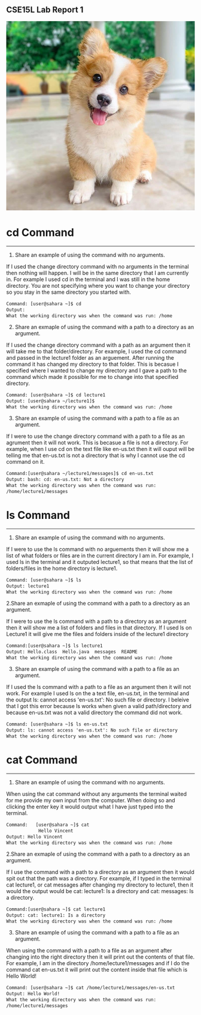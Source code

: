 ## CSE15L Lab Report 1

![Image](corgi.jpg)

# **cd Command**
---

1. Share an example of using the command with no arguments.
   
If I used the change directory command with no arguments in the terminal then nothing will happen. I will be in the same directory that I am currently in. For example I used cd in the terminal and I was still in the home directory. You are not specifying where you want to change your directory so you stay in the same directory you started with.

```
Command: [user@sahara ~]$ cd
Output:
What the working directory was when the command was run: /home
```

2. Share an exmaple of using the command with a path to a directory as an argument.

If I used the change directory command with a path as an argument then it will take me to that folder/directory. For example, I used the cd command and passed in the lecture1 folder as an arguement. After running the command it has changed my directory to that folder. This is becasue I specified where I wanted to change my directory and I gave a path to the command which made it possible for me to change into that specified directory.

```
Command: [user@sahara ~]$ cd lecture1
Output: [user@sahara ~/lecture1]$
What the working directory was when the command was run: /home
```

3. Share an example of using the command with a path to a file as an argument.

If I were to use the change directory command with a path to a file as an agrument then it will not work. This is becasue a file is not a directory. For example, when I use cd on the text file like en-us.txt then it will ouput will be telling me that en-us.txt is not a directory that is why I cannot use the cd command on it.

```
Command:[user@sahara ~/lecture1/messages]$ cd en-us.txt
Output: bash: cd: en-us.txt: Not a directory
What the working directory was when the command was run: /home/lecture1/messages
```


# **ls Command**
---
1. Share an example of using the command with no arguments.

If I were to use the ls command with no arguements then it will show me a list of what folders or files are in the current directory I am in. For example, I used ls in the terminal and it outputed lecture1, so that means that the list of folders/files in the home directory is lecture1.

```
Command: [user@sahara ~]$ ls
Output: lecture1
What the working directory was when the command was run: /home
```

2.Share an exmaple of using the command with a path to a directory as an argument.

If I were to use the ls command with a path to a directory as an argument then it will show me a list of folders and files in that directory. If I used ls on Lecture1 it will give me the files and folders inside of the lecture1 directory

```
Command:[user@sahara ~]$ ls lecture1
Output: Hello.class  Hello.java  messages  README
What the working directory was when the command was run: /home
```

3. Share an example of using the command with a path to a file as an argument.

If I used the ls command with a path to a file as an argument then it will not work. For example I used ls on the a text file, en-us.txt, in the terminal and the output ls: cannot access 'en-us.txt': No such file or directory. I beleive that I got this error because ls works when given a valid path/directory and because en-us.txt was not a valid directory the command did not work.

```
Command: [user@sahara ~]$ ls en-us.txt
Output: ls: cannot access 'en-us.txt': No such file or directory
What the working directory was when the command was run: /home
```

# **cat Command**
---
1. Share an example of using the command with no arguments.

When using the cat command without any arguments the terminal waited for me provide my own input from the computer. When doing so and clicking the enter key it would output what I have just typed into the terminal.

```
Command:   [user@sahara ~]$ cat
            Hello Vincent
Output: Hello Vincent
What the working directory was when the command was run: /home
```

2.Share an exmaple of using the command with a path to a directory as an argument.

If I use the command with a path to a directory as an argument then it would spit out that the path was a directory. For example, if I typed in the terminal cat lecture1, or cat messages after changing my directory to lecture1, then it would the output would be cat: lecture1: Is a directory and cat: messages: Is a directory.

```
Command:[user@sahara ~]$ cat lecture1
Output: cat: lecture1: Is a directory
What the working directory was when the command was run: /home
```

3. Share an example of using the command with a path to a file as an argument.

When using the command with a path to a file as an argument after changing into the right directory then it will print out the contents of that file. For example, I am in the directory /home/lecture1/messages and if I do the command cat en-us.txt it will print out the content inside that file which is Hello World!

```
Command: [user@sahara ~]$ cat /home/lecture1/messages/en-us.txt
Output: Hello World!
What the working directory was when the command was run: /home/lecture1/messages
```



